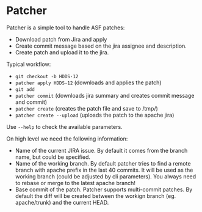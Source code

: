 # Patcher

Patcher is a simple tool to handle ASF patches:

 * Download patch from Jira and apply
 * Create commit message based on the jira assignee and description.
 * Create patch and upload it to the jira.

 
Typical workflow:

 * `git checkout -b HDDS-12`
 * `patcher apply HDDS-12` (downloads and applies the patch)
 * `git add`
 * `patcher commit` (downloads jira summary and creates commit message and commit)
 * `patcher create` (creates the patch file and save to /tmp/)
 * `patcher create --upload` (uploads the patch to the apache jira)

 Use `--help` to check the available parameters.

 On high level we need the following information:

  * Name of the current JIRA issue. By default it comes from the branch name, but could be specified.
  * Name of the working branch. By default patcher tries to find a remote branch with apache prefix in the last 40 commits. It will be used as the working branch (could be adjusted by cli parameters). You always need to rebase or merge to the latest apache branch!
  * Base commit of  the patch. Patcher supports multi-commit patches. By default the diff will be created between the workign branch (eg. apache/trunk) and the current HEAD.

